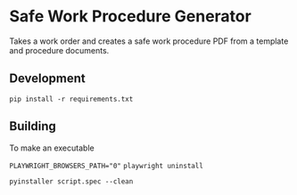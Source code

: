 # Safe Work Procedure Generator

Takes a work order and creates a safe work procedure PDF from a template and procedure documents.

## Development 

`pip install -r requirements.txt`


## Building

To make an executable

`PLAYWRIGHT_BROWSERS_PATH="0"`
`playwright uninstall`

`pyinstaller script.spec --clean`